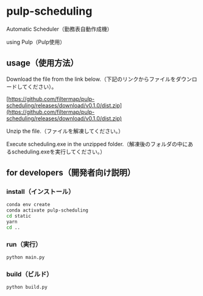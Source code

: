 # pulp-scheduling

Automatic Scheduler（勤務表自動作成機）

using Pulp（Pulp使用）

## usage（使用方法）

Download the file from the link below.（下記のリンクからファイルをダウンロードしてください）。

[https://github.com/filtermap/pulp-scheduling/releases/download/v0.1.0/dist.zip](https://github.com/filtermap/pulp-scheduling/releases/download/v0.1.0/dist.zip)

Unzip the file.（ファイルを解凍してください。）

Execute scheduling.exe in the unzipped folder.（解凍後のフォルダの中にあるscheduling.exeを実行してください。）

## for developers（開発者向け説明）

### install（インストール）

```sh
conda env create
conda activate pulp-scheduling
cd static
yarn
cd ..
```

### run（実行）

```sh
python main.py
```

### build（ビルド）

```sh
python build.py
```

